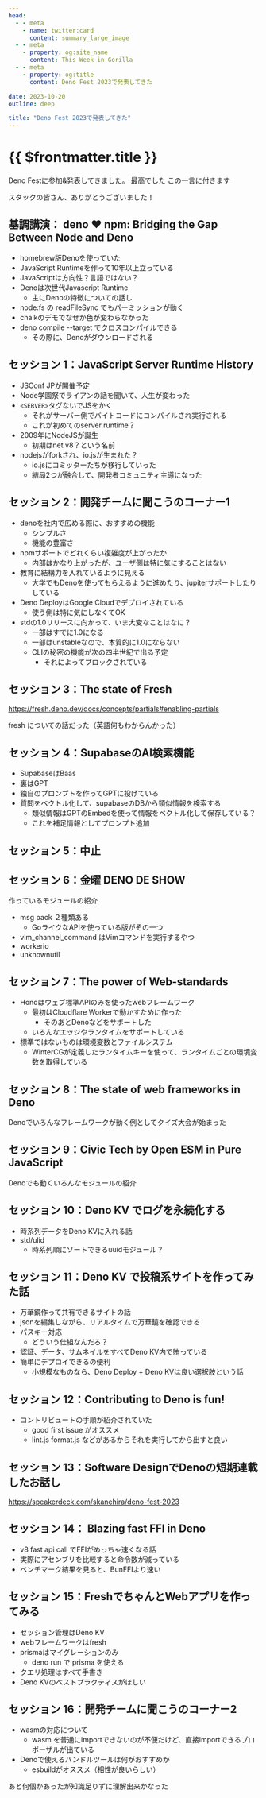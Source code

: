```yaml
---
head:
  - - meta
    - name: twitter:card
      content: summary_large_image
  - - meta
    - property: og:site_name
      content: This Week in Gorilla
  - - meta
    - property: og:title
      content: Deno Fest 2023で発表してきた

date: 2023-10-20
outline: deep

title: "Deno Fest 2023で発表してきた"
---
```


# {{ $frontmatter.title }}

Deno Festに参加&発表してきました。
最高でした
この一言に付きます

スタックの皆さん、ありがとうございました！

## 基調講演： deno ♥️ npm: Bridging the Gap Between Node and Deno

- homebrew版Denoを使っていた
- JavaScript Runtimeを作って10年以上立っている
- JavaScriptは方向性？言語ではない？
- Denoは次世代Javascript Runtime
  - 主にDenoの特徴についての話し
- node:fs の readFileSync でもパーミッションが動く
- chalkのデモでなぜか色が変わらなかった
- deno compile --target でクロスコンパイルできる
  - その際に、Denoがダウンロードされる

## セッション 1：JavaScript Server Runtime History

- JSConf JPが開催予定
- Node学園祭でライアンの話を聞いて、人生が変わった
- `<SERVER>`タグないでJSをかく
  - それがサーバー側でバイトコードにコンパイルされ実行される
  - これが初めてのserver runtime？
- 2009年にNodeJSが誕生
  - 初期はnet v8？という名前
- nodejsがforkされ、io.jsが生まれた？
  - io.jsにコミッターたちが移行していった
  - 結局2つが融合して、開発者コミュニティ主導になった

## セッション 2：開発チームに聞こうのコーナー1

- denoを社内で広める際に、おすすめの機能
  - シンプルさ
  - 機能の豊富さ
- npmサポートでどれくらい複雑度が上がったか
  - 内部はかなり上がったが、ユーザ側は特に気にすることはない
- 教育に結構力を入れているように見える
  - 大学でもDenoを使ってもらえるように進めたり、jupiterサポートしたりしている
- Deno DeployはGoogle Cloudでデプロイされている
  - 使う側は特に気にしなくてOK
- stdの1.0リリースに向かって、いま大変なことはなに？
  - 一部はすでに1.0になる
  - 一部はunstableなので、本質的に1.0にならない
  - CLIの秘密の機能が次の四半世紀で出る予定
    - それによってブロックされている

## セッション 3：The state of Fresh

https://fresh.deno.dev/docs/concepts/partials#enabling-partials

fresh についての話だった（英語何もわからんかった）

## セッション 4：SupabaseのAI検索機能

- SupabaseはBaas
- 裏はGPT
- 独自のプロンプトを作ってGPTに投げている
- 質問をベクトル化して、supabaseのDBから類似情報を検索する
  - 類似情報はGPTのEmbedを使って情報をベクトル化して保存している？
  - これを補足情報としてプロンプト追加

## セッション 5：中止

## セッション 6：金曜 DENO DE SHOW

作っているモジュールの紹介

- msg pack ２種類ある
  - GoライクなAPIを使っている版がその一つ
- vim_channel_command はVimコマンドを実行するやつ
- workerio
- unknownutil

## セッション 7：The power of Web-standards

- Honoはウェブ標準APIのみを使ったwebフレームワーク
  - 最初はCloudflare Workerで動かすために作った
    - そのあとDenoなどをサポートした
  - いろんなエッジやランタイムをサポートしている
- 標準ではないものは環境変数とファイルシステム
  - WinterCGが定義したランタイムキーを使って、ランタイムごとの環境変数を取得している

## セッション 8：The state of web frameworks in Deno

Denoでいろんなフレームワークが動く例としてクイズ大会が始まった

## セッション 9：Civic Tech by Open ESM in Pure JavaScript

Denoでも動くいろんなモジュールの紹介

## セッション 10：Deno KV でログを永続化する

- 時系列データをDeno KVに入れる話
- std/ulid
  - 時系列順にソートできるuuidモジュール？

## セッション 11：Deno KV で投稿系サイトを作ってみた話

- 万華鏡作って共有できるサイトの話
- jsonを編集しながら、リアルタイムで万華鏡を確認できる
- パスキー対応
  - どういう仕組なんだろ？
- 認証、データ、サムネイルをすべてDeno KV内で賄っている
- 簡単にデプロイできるの便利
  - 小規模なものなら、Deno Deploy + Deno KVは良い選択肢という話

## セッション 12：Contributing to Deno is fun!

- コントリビュートの手順が紹介されていた
  - good first issue がオススメ
  - lint.js format.js などがあるからそれを実行してから出すと良い

## セッション 13：Software DesignでDenoの短期連載したお話し

https://speakerdeck.com/skanehira/deno-fest-2023

## セッション 14： Blazing fast FFI in Deno

- v8 fast api call でFFIがめっちゃ速くなる話
- 実際にアセンブリを比較すると命令数が減っている
- ベンチマーク結果を見ると、BunFFIより速い

## セッション 15：FreshでちゃんとWebアプリを作ってみる

- セッション管理はDeno KV
- webフレームワークはfresh
- prismaはマイグレーションのみ
  - deno run で prisma を使える
- クエリ処理はすべて手書き
- Deno KVのベストプラクティスがほしい

## セッション 16：開発チームに聞こうのコーナー2

- wasmの対応について
  - wasm を普通にimportできないのが不便だけど、直接importできるプロポーザルが出ている
- Denoで使えるバンドルツールは何がおすすめか
  - esbuildがオススメ（相性が良いらしい）

あと何個かあったが知識足りずに理解出来かなった
